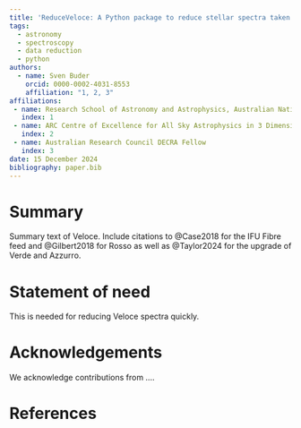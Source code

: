 ```yaml
---
title: 'ReduceVeloce: A Python package to reduce stellar spectra taken with the Veloce spetrograph'
tags:
  - astronomy
  - spectroscopy
  - data reduction
  - python
authors:
  - name: Sven Buder
    orcid: 0000-0002-4031-8553
    affiliation: "1, 2, 3"
affiliations:
 - name: Research School of Astronomy and Astrophysics, Australian National University, Canberra, ACT 2611, Australia
   index: 1
 - name: ARC Centre of Excellence for All Sky Astrophysics in 3 Dimensions (ASTRO 3D), Australia
   index: 2
 - name: Australian Research Council DECRA Fellow
   index: 3
date: 15 December 2024
bibliography: paper.bib
---
```


# Summary

Summary text of Veloce. Include citations to @Case2018 for the IFU Fibre feed and @Gilbert2018 for Rosso as well as @Taylor2024 for the upgrade of Verde and Azzurro.

# Statement of need

This is needed for reducing Veloce spectra quickly.

# Acknowledgements

We acknowledge contributions from ....

# References
